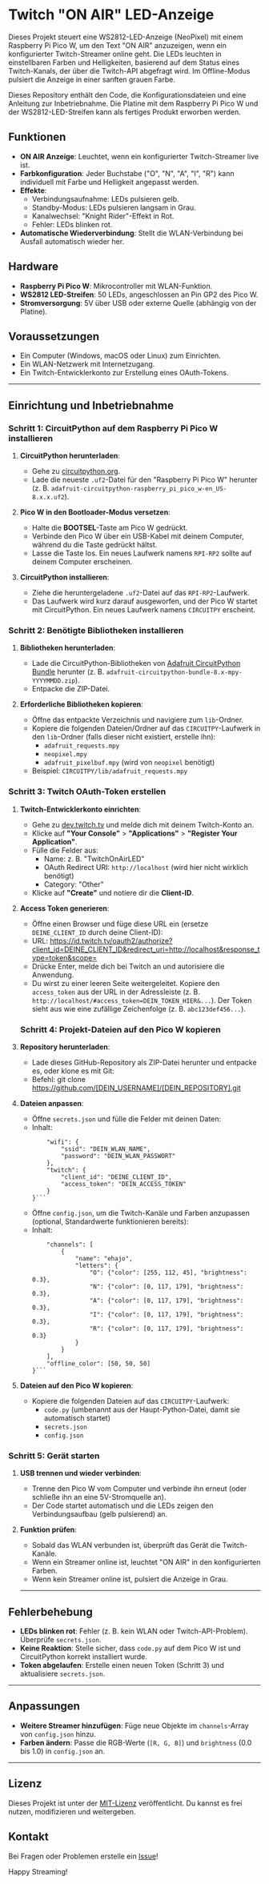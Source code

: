 # Twitch "ON AIR" LED-Anzeige

Dieses Projekt steuert eine WS2812-LED-Anzeige (NeoPixel) mit einem Raspberry Pi Pico W, um den Text "ON AIR" anzuzeigen, wenn ein konfigurierter Twitch-Streamer online geht. Die LEDs leuchten in einstellbaren Farben und Helligkeiten, basierend auf dem Status eines Twitch-Kanals, der über die Twitch-API abgefragt wird. Im Offline-Modus pulsiert die Anzeige in einer sanften grauen Farbe.

Dieses Repository enthält den Code, die Konfigurationsdateien und eine Anleitung zur Inbetriebnahme. Die Platine mit dem Raspberry Pi Pico W und der WS2812-LED-Streifen kann als fertiges Produkt erworben werden.
## Funktionen
- **ON AIR Anzeige**: Leuchtet, wenn ein konfigurierter Twitch-Streamer live ist.
- **Farbkonfiguration**: Jeder Buchstabe ("O", "N", "A", "I", "R") kann individuell mit Farbe und Helligkeit angepasst werden.
- **Effekte**:
  - Verbindungsaufnahme: LEDs pulsieren gelb.
  - Standby-Modus: LEDs pulsieren langsam in Grau.
  - Kanalwechsel: "Knight Rider"-Effekt in Rot.
  - Fehler: LEDs blinken rot.
- **Automatische Wiederverbindung**: Stellt die WLAN-Verbindung bei Ausfall automatisch wieder her.
## Hardware
- **Raspberry Pi Pico W**: Mikrocontroller mit WLAN-Funktion.
- **WS2812 LED-Streifen**: 50 LEDs, angeschlossen an Pin GP2 des Pico W.
- **Stromversorgung**: 5V über USB oder externe Quelle (abhängig von der Platine).

## Voraussetzungen
- Ein Computer (Windows, macOS oder Linux) zum Einrichten.
- Ein WLAN-Netzwerk mit Internetzugang.
- Ein Twitch-Entwicklerkonto zur Erstellung eines OAuth-Tokens.
---

## Einrichtung und Inbetriebnahme

### Schritt 1: CircuitPython auf dem Raspberry Pi Pico W installieren
1. **CircuitPython herunterladen**:
   - Gehe zu [circuitpython.org](https://circuitpython.org/board/raspberry_pi_pico_w/).
   - Lade die neueste `.uf2`-Datei für den "Raspberry Pi Pico W" herunter (z. B. `adafruit-circuitpython-raspberry_pi_pico_w-en_US-8.x.x.uf2`).

2. **Pico W in den Bootloader-Modus versetzen**:
   - Halte die **BOOTSEL**-Taste am Pico W gedrückt.
   - Verbinde den Pico W über ein USB-Kabel mit deinem Computer, während du die Taste gedrückt hältst.
   - Lasse die Taste los. Ein neues Laufwerk namens `RPI-RP2` sollte auf deinem Computer erscheinen.

3. **CircuitPython installieren**:
   - Ziehe die heruntergeladene `.uf2`-Datei auf das `RPI-RP2`-Laufwerk.
   - Das Laufwerk wird kurz darauf ausgeworfen, und der Pico W startet mit CircuitPython. Ein neues Laufwerk namens `CIRCUITPY` erscheint.

### Schritt 2: Benötigte Bibliotheken installieren
1. **Bibliotheken herunterladen**:
   - Lade die CircuitPython-Bibliotheken von [Adafruit CircuitPython Bundle](https://github.com/adafruit/Adafruit_CircuitPython_Bundle/releases) herunter (z. B. `adafruit-circuitpython-bundle-8.x-mpy-YYYYMMDD.zip`).
   - Entpacke die ZIP-Datei.

2. **Erforderliche Bibliotheken kopieren**:
   - Öffne das entpackte Verzeichnis und navigiere zum `lib`-Ordner.
   - Kopiere die folgenden Dateien/Ordner auf das `CIRCUITPY`-Laufwerk in den `lib`-Ordner (falls dieser nicht existiert, erstelle ihn):
     - `adafruit_requests.mpy`
     - `neopixel.mpy`
     - `adafruit_pixelbuf.mpy` (wird von `neopixel` benötigt)
   - Beispiel: `CIRCUITPY/lib/adafruit_requests.mpy`

### Schritt 3: Twitch OAuth-Token erstellen
1. **Twitch-Entwicklerkonto einrichten**:
   - Gehe zu [dev.twitch.tv](https://dev.twitch.tv/) und melde dich mit deinem Twitch-Konto an.
   - Klicke auf **"Your Console"** > **"Applications"** > **"Register Your Application"**.
   - Fülle die Felder aus:
     - Name: z. B. "TwitchOnAirLED"
     - OAuth Redirect URI: `http://localhost` (wird hier nicht wirklich benötigt)
     - Category: "Other"
   - Klicke auf **"Create"** und notiere dir die **Client-ID**.

2. **Access Token generieren**:
   - Öffne einen Browser und füge diese URL ein (ersetze `DEINE_CLIENT_ID` durch deine Client-ID):
   - URL: https://id.twitch.tv/oauth2/authorize?client_id=DEINE_CLIENT_ID&redirect_uri=http://localhost&response_type=token&scope=
   - Drücke Enter, melde dich bei Twitch an und autorisiere die Anwendung.
   - Du wirst zu einer leeren Seite weitergeleitet. Kopiere den `access_token` aus der URL in der Adressleiste (z. B. `http://localhost/#access_token=DEIN_TOKEN_HIER&...`). Der Token sieht aus wie eine zufällige Zeichenfolge (z. B. `abc123def456...`).
   ### Schritt 4: Projekt-Dateien auf den Pico W kopieren
1. **Repository herunterladen**:
   - Lade dieses GitHub-Repository als ZIP-Datei herunter und entpacke es, oder klone es mit Git:
   - Befehl: git clone https://github.com/[DEIN_USERNAME]/[DEIN_REPOSITORY].git

2. **Dateien anpassen**:
   - Öffne `secrets.json` und fülle die Felder mit deinen Daten:
   - Inhalt:
     ```{
         "wifi": {
             "ssid": "DEIN_WLAN_NAME",
             "password": "DEIN_WLAN_PASSWORT"
         },
         "twitch": {
             "client_id": "DEINE_CLIENT_ID",
             "access_token": "DEIN_ACCESS_TOKEN"
         }
     }```
   - Öffne `config.json`, um die Twitch-Kanäle und Farben anzupassen (optional, Standardwerte funktionieren bereits):
   - Inhalt:
     ```{
         "channels": [
             {
                 "name": "ehajo",
                 "letters": {
                     "O": {"color": [255, 112, 45], "brightness": 0.3},
                     "N": {"color": [0, 117, 179], "brightness": 0.3},
                     "A": {"color": [0, 117, 179], "brightness": 0.3},
                     "I": {"color": [0, 117, 179], "brightness": 0.3},
                     "R": {"color": [0, 117, 179], "brightness": 0.3}
                 }
             }
         ],
         "offline_color": [50, 50, 50]
     }```

3. **Dateien auf den Pico W kopieren**:
   - Kopiere die folgenden Dateien auf das `CIRCUITPY`-Laufwerk:
     - `code.py` (umbenannt aus der Haupt-Python-Datei, damit sie automatisch startet)
     - `secrets.json`
     - `config.json`

### Schritt 5: Gerät starten
1. **USB trennen und wieder verbinden**:
   - Trenne den Pico W vom Computer und verbinde ihn erneut (oder schließe ihn an eine 5V-Stromquelle an).
   - Der Code startet automatisch und die LEDs zeigen den Verbindungsaufbau (gelb pulsierend) an.

2. **Funktion prüfen**:
   - Sobald das WLAN verbunden ist, überprüft das Gerät die Twitch-Kanäle.
   - Wenn ein Streamer online ist, leuchtet "ON AIR" in den konfigurierten Farben.
   - Wenn kein Streamer online ist, pulsiert die Anzeige in Grau.
   ---

## Fehlerbehebung
- **LEDs blinken rot**: Fehler (z. B. kein WLAN oder Twitch-API-Problem). Überprüfe `secrets.json`.
- **Keine Reaktion**: Stelle sicher, dass `code.py` auf dem Pico W ist und CircuitPython korrekt installiert wurde.
- **Token abgelaufen**: Erstelle einen neuen Token (Schritt 3) und aktualisiere `secrets.json`.

---

## Anpassungen
- **Weitere Streamer hinzufügen**: Füge neue Objekte im `channels`-Array von `config.json` hinzu.
- **Farben ändern**: Passe die RGB-Werte (`[R, G, B]`) und `brightness` (0.0 bis 1.0) in `config.json` an.

---

## Lizenz
Dieses Projekt ist unter der [MIT-Lizenz](LICENSE) veröffentlicht. Du kannst es frei nutzen, modifizieren und weitergeben.

## Kontakt
Bei Fragen oder Problemen erstelle ein [Issue](https://github.com/ehajo/OnAir/issues)!

Happy Streaming!
